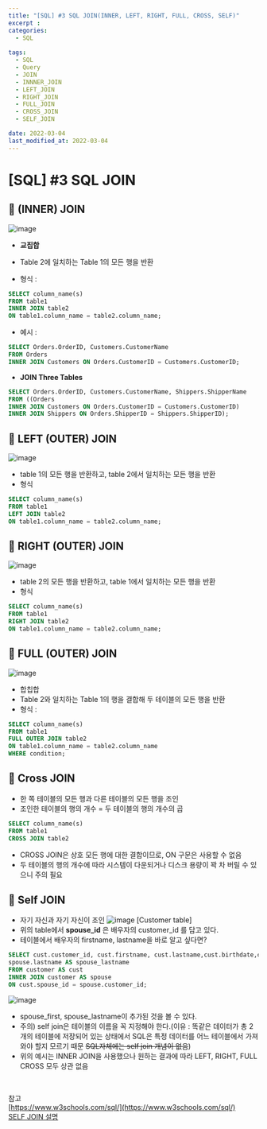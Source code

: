 ```yaml
---
title: "[SQL] #3 SQL JOIN(INNER, LEFT, RIGHT, FULL, CROSS, SELF)"
excerpt : 
categories:
  - SQL
  
tags:
  - SQL
  - Query
  - JOIN
  - INNNER_JOIN
  - LEFT_JOIN
  - RIGHT_JOIN
  - FULL_JOIN
  - CROSS_JOIN
  - SELF_JOIN

date: 2022-03-04
last_modified_at: 2022-03-04
---
```


# [SQL] #3 SQL JOIN 

## 📌 (INNER) JOIN
![image](https://user-images.githubusercontent.com/31675698/156720671-7e294321-364f-4c9d-b3af-ffac9b9677bd.png)

- **교집합**
- Table 2에 일치하는 Table 1의 모든 행을 반환

- 형식 :
```sql
SELECT column_name(s)
FROM table1
INNER JOIN table2
ON table1.column_name = table2.column_name;
```

- 예시 : 
```sql
SELECT Orders.OrderID, Customers.CustomerName
FROM Orders
INNER JOIN Customers ON Orders.CustomerID = Customers.CustomerID;
```
- **JOIN Three Tables**
```sql
SELECT Orders.OrderID, Customers.CustomerName, Shippers.ShipperName
FROM ((Orders
INNER JOIN Customers ON Orders.CustomerID = Customers.CustomerID)
INNER JOIN Shippers ON Orders.ShipperID = Shippers.ShipperID);
```

## 📌 LEFT (OUTER) JOIN
![image](https://user-images.githubusercontent.com/31675698/156720726-2c2b242c-ecaa-474d-96d6-511298e6dbb4.png)

- table 1의 모든 행을 반환하고, table 2에서 일치하는 모든 행을 반환
- 형식
```sql
SELECT column_name(s)
FROM table1
LEFT JOIN table2
ON table1.column_name = table2.column_name;
```

## 📌 RIGHT (OUTER) JOIN
![image](https://user-images.githubusercontent.com/31675698/156720759-c512c9e6-e3fd-4306-8d1b-ac4b4c3eae9a.png)
- table 2의 모든 행을 반환하고, table 1에서 일치하는 모든 행을 반환
- 형식
```sql
SELECT column_name(s)
FROM table1
RIGHT JOIN table2
ON table1.column_name = table2.column_name;
```

## 📌 FULL (OUTER) JOIN
![image](https://user-images.githubusercontent.com/31675698/156720787-3e77c0dc-a0cc-432a-a28b-3d52f97da3e2.png)
- 합칩합
- Table 2와 일치하는 Table 1의 행을 결합해 두 테이블의 모든 행을 반환
- 형식 :
```sql
SELECT column_name(s)
FROM table1
FULL OUTER JOIN table2
ON table1.column_name = table2.column_name
WHERE condition; 
```

## 📌 Cross JOIN
- 한 쪽 테이블의 모든 행과 다른 테이블의 모든 행을 조인
- 조인한 테이블의 행의 개수 = 두 테이블의 행의 개수의 곱 
```sql
SELECT column_name(s)
FROM table1
CROSS JOIN table2
```
- CROSS JOIN은 상호 모든 행에 대한 결합이므로, ON 구문은 사용할 수 없음
- 두 테이블의 행의 개수에 따라 시스템이 다운되거나 디스크 용량이 꽉 차 버릴 수 있으니 주의 필요


## 📌 Self JOIN
- 자기 자신과 자기 자신이 조인
![image](https://user-images.githubusercontent.com/31675698/156726126-f71f04eb-96b1-4727-a4ab-e2b60e32bc13.png)
[Customer table]
- 위의 table에서 **spouse_id** 은 배우자의 customer_id 를 담고 있다.
- 테이블에서 배우자의 firstname, lastname을 바로 알고 싶다면?
```sql
SELECT cust.customer_id, cust.firstname, cust.lastname,cust.birthdate,cust.spouse_id,spouse.firstname AS spouse_firstname,
spouse.lastname AS spouse_lastname
FROM customer AS cust
INNER JOIN customer AS spouse
ON cust.spouse_id = spouse.customer_id;
```
![image](https://user-images.githubusercontent.com/31675698/156726844-65c6910d-08d3-41c4-93f6-6c9ba1ed16f5.png)
- spouse_first, spouse_lastname이 추가된 것을 볼 수 있다.
- 주의) self join은 테이블의 이름을 꼭 지정해야 한다.(이유 : 똑같은 데이터가 총 2개의 테이블에 저장되어 있는 상태에서 SQL은 특정 데이터를 어느 테이블에서 가져와야 할지 모르기 때문 ~~SQL자체에는 self join 개념이 없음~~)
- 위의 예시는 INNER JOIN을 사용했으나 원하는 결과에 따라 LEFT, RIGHT, FULL CROSS 모두 상관 없음


<br/>

참고 <br/>
[https://www.w3schools.com/sql/](https://www.w3schools.com/sql/) <br/>
[SELF JOIN 설명](https://kimsyoung.tistory.com/entry/SELF-JOIN-%E4%B8%8A-%EA%B0%99%EC%9D%80-%ED%85%8C%EC%9D%B4%EB%B8%94%EC%9D%84-%EC%A1%B0%EC%9D%B8%ED%95%98%EA%B8%B0)